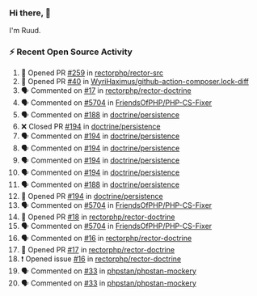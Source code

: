 ### Hi there, 👋

I'm Ruud.
 
### :zap: Recent Open Source Activity

<!--START_SECTION:activity-->
1. 💪 Opened PR [#259](https://github.com/rectorphp/rector-src/pull/259) in [rectorphp/rector-src](https://github.com/rectorphp/rector-src)
2. 💪 Opened PR [#40](https://github.com/WyriHaximus/github-action-composer.lock-diff/pull/40) in [WyriHaximus/github-action-composer.lock-diff](https://github.com/WyriHaximus/github-action-composer.lock-diff)
3. 🗣 Commented on [#17](https://github.com/rectorphp/rector-doctrine/issues/17) in [rectorphp/rector-doctrine](https://github.com/rectorphp/rector-doctrine)
4. 🗣 Commented on [#5704](https://github.com/FriendsOfPHP/PHP-CS-Fixer/issues/5704) in [FriendsOfPHP/PHP-CS-Fixer](https://github.com/FriendsOfPHP/PHP-CS-Fixer)
5. 🗣 Commented on [#188](https://github.com/doctrine/persistence/issues/188) in [doctrine/persistence](https://github.com/doctrine/persistence)
6. ❌ Closed PR [#194](https://github.com/doctrine/persistence/pull/194) in [doctrine/persistence](https://github.com/doctrine/persistence)
7. 🗣 Commented on [#194](https://github.com/doctrine/persistence/issues/194) in [doctrine/persistence](https://github.com/doctrine/persistence)
8. 🗣 Commented on [#194](https://github.com/doctrine/persistence/issues/194) in [doctrine/persistence](https://github.com/doctrine/persistence)
9. 🗣 Commented on [#194](https://github.com/doctrine/persistence/issues/194) in [doctrine/persistence](https://github.com/doctrine/persistence)
10. 🗣 Commented on [#194](https://github.com/doctrine/persistence/issues/194) in [doctrine/persistence](https://github.com/doctrine/persistence)
11. 🗣 Commented on [#188](https://github.com/doctrine/persistence/issues/188) in [doctrine/persistence](https://github.com/doctrine/persistence)
12. 💪 Opened PR [#194](https://github.com/doctrine/persistence/pull/194) in [doctrine/persistence](https://github.com/doctrine/persistence)
13. 🗣 Commented on [#5704](https://github.com/FriendsOfPHP/PHP-CS-Fixer/issues/5704) in [FriendsOfPHP/PHP-CS-Fixer](https://github.com/FriendsOfPHP/PHP-CS-Fixer)
14. 💪 Opened PR [#18](https://github.com/rectorphp/rector-doctrine/pull/18) in [rectorphp/rector-doctrine](https://github.com/rectorphp/rector-doctrine)
15. 🗣 Commented on [#5704](https://github.com/FriendsOfPHP/PHP-CS-Fixer/issues/5704) in [FriendsOfPHP/PHP-CS-Fixer](https://github.com/FriendsOfPHP/PHP-CS-Fixer)
16. 🗣 Commented on [#16](https://github.com/rectorphp/rector-doctrine/issues/16) in [rectorphp/rector-doctrine](https://github.com/rectorphp/rector-doctrine)
17. 💪 Opened PR [#17](https://github.com/rectorphp/rector-doctrine/pull/17) in [rectorphp/rector-doctrine](https://github.com/rectorphp/rector-doctrine)
18. ❗️ Opened issue [#16](https://github.com/rectorphp/rector-doctrine/issues/16) in [rectorphp/rector-doctrine](https://github.com/rectorphp/rector-doctrine)
19. 🗣 Commented on [#33](https://github.com/phpstan/phpstan-mockery/issues/33) in [phpstan/phpstan-mockery](https://github.com/phpstan/phpstan-mockery)
20. 🗣 Commented on [#33](https://github.com/phpstan/phpstan-mockery/issues/33) in [phpstan/phpstan-mockery](https://github.com/phpstan/phpstan-mockery)
<!--END_SECTION:activity-->

